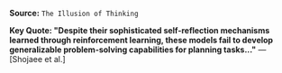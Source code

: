 **Source:** `The Illusion of Thinking`

**Key Quote: "Despite their sophisticated self-reflection mechanisms learned through reinforcement learning, these models fail to develop generalizable problem-solving capabilities for planning tasks..."**
— [Shojaee et al.]
